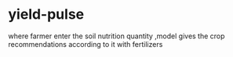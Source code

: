 # yield-pulse
where farmer enter the soil nutrition quantity ,model gives the crop recommendations according to it with fertilizers 
